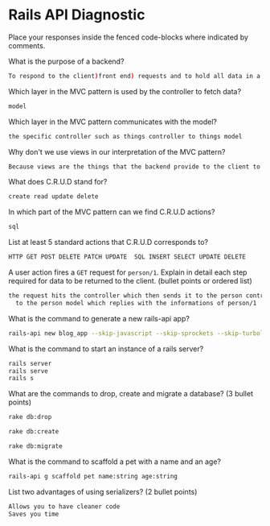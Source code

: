 # Rails API Diagnostic

Place your responses inside the fenced code-blocks where indicated by comments.


What is the purpose of a backend?

```bash
To respond to the client)front end) requests and to hold all data in a database
```

Which layer in the MVC pattern is used by the controller to fetch data?

```bash
model
```

Which layer in the MVC pattern communicates with the model?

```bash
the specific controller such as things controller to things model
```

Why don't we use views in our interpretation of the MVC pattern?

```bash
Because views are the things that the backend provide to the client to see
```

What does C.R.U.D stand for?

```bash
create read update delete
```

In which part of the MVC pattern can we find C.R.U.D actions?

```bash
sql
```
List at least 5 standard actions that C.R.U.D corresponds to?

```bash
HTTP GET POST DELETE PATCH UPDATE  SQL INSERT SELECT UPDATE DELETE
```

A user action fires a `GET` request for `person/1`. Explain in detail each step
required for data to be returned to the client. (bullet points or ordered list)

```bash
the request hits the controller which then sends it to the person controller and then
  to the person model which replies with the informations of person/1
```

What is the command to generate a new rails-api app?

```bash
rails-api new blog_app --skip-javascript --skip-sprockets --skip-turbolinks --skip-test-unit --database=postgresql
```

What is the command to start an instance of a rails server?

```bash
rails server
rails serve
rails s
```

What are the commands to drop, create and migrate a database? (3 bullet points)

```bash
rake db:drop

rake db:create

rake db:migrate
```

What is the command to scaffold a pet with a name and an age?

```bash
rails-api g scaffold pet name:string age:string
```

List two advantages of using serializers? (2 bullet points)

```bash
Allows you to have cleaner code
Saves you time

```
